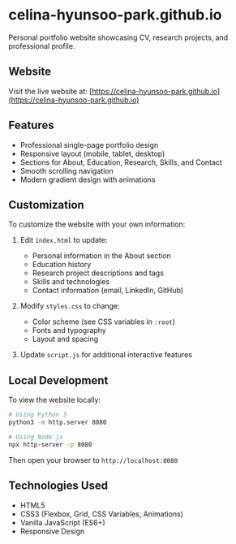 # celina-hyunsoo-park.github.io

Personal portfolio website showcasing CV, research projects, and professional profile.

## Website

Visit the live website at: [https://celina-hyunsoo-park.github.io](https://celina-hyunsoo-park.github.io)

## Features

- Professional single-page portfolio design
- Responsive layout (mobile, tablet, desktop)
- Sections for About, Education, Research, Skills, and Contact
- Smooth scrolling navigation
- Modern gradient design with animations

## Customization

To customize the website with your own information:

1. Edit `index.html` to update:
   - Personal information in the About section
   - Education history
   - Research project descriptions and tags
   - Skills and technologies
   - Contact information (email, LinkedIn, GitHub)

2. Modify `styles.css` to change:
   - Color scheme (see CSS variables in `:root`)
   - Fonts and typography
   - Layout and spacing

3. Update `script.js` for additional interactive features

## Local Development

To view the website locally:

```bash
# Using Python 3
python3 -m http.server 8080

# Using Node.js
npx http-server -p 8080
```

Then open your browser to `http://localhost:8080`

## Technologies Used

- HTML5
- CSS3 (Flexbox, Grid, CSS Variables, Animations)
- Vanilla JavaScript (ES6+)
- Responsive Design